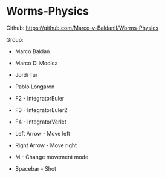 # Worms-Physics

Github: https://github.com/Marco-v-BaldanII/Worms-Physics

Group:
- Marco Baldan
- Marco Di Modica
- Jordi Tur
- Pablo Longaron


- F2 - IntegratorEuler
- F3 - IntegratorEuler2
- F4 - IntegratorVerlet  
- Left Arrow - Move left
- Right Arrow - Move right
- M - Change movement mode
- Spacebar - Shot
